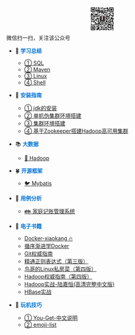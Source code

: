 <div align="center"><img src="gzh.jpg" width="72" height="72" title="微信公众号:小康新鲜事儿" alt="微信公众号:小康新鲜事儿"></div>
<span class="wechat">微信扫一扫，关注该公众号</span>

- :corn: <strong><font color="#0074D9">学习总结</font></strong>
    - [① SQL](SQL/mysql)
    - [② Maven](Maven/maven)
    - [③ Linux](Linux/linux)
    - [④ Shell](Shell/shell)

- :dart: <strong><font color="#0074D9">安装指南</font></strong>
    - [① jdk的安装](Linux/jdk)
    - [② 单机伪集群环境搭建](BigData/installation/Hadoop单机环境搭建)
    - [③ 集群环境搭建](BigData/installation/Hadoop集群环境搭建)
    - [④ 基于Zookeeper搭建Hadoop高可用集群](BigData/installation/基于Zookeeper搭建Hadoop高可用集群)

- :books: <strong><font color="#0074D9">大数据</font></strong>
    - [:elephant: Hadoop](BigData/hadoop)

- :four_leaf_clover: <strong><font color="#0074D9">开源框架</font></strong>
    - [:bird: Mybatis](Framework/mybatis)

- :runner: <strong><font color="#0074D9">用例分析</font></strong>
    - [:family: 家庭记账管理系统](UML/plantuml)

- :open_book: <strong><font color="#0074D9">电子书籍</font></strong>
    - [Docker-xiaokang :fire:](Books/xiaokang)
    - [循序渐进学Docker](Books/docker)
    - [Git权威指南](Books/git)
    - [精通正则表达式（第三版）](Books/regex)
    - [鸟哥的Linux私房菜（第四版）](Books/birds)
    - [Hadoop权威指南（第四版）](Books/hadoop01)
    - [Hadoop实战-陆嘉恒(高清完整中文版)](Books/hadoop02)
    - [HBase实战](Books/hbase)

- :iphone: <strong><font color="#0074D9">玩机技巧</font></strong>
    - [① You-Get-中文说明](Phone/you-get)
    - [② emoji-list](Phone/emoji)